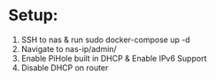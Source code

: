 # Setup:

1. SSH to nas & run sudo docker-compose up -d
2. Navigate to nas-ip/admin/
3. Enable PiHole built in DHCP & Enable IPv6 Support
4. Disable DHCP on router
